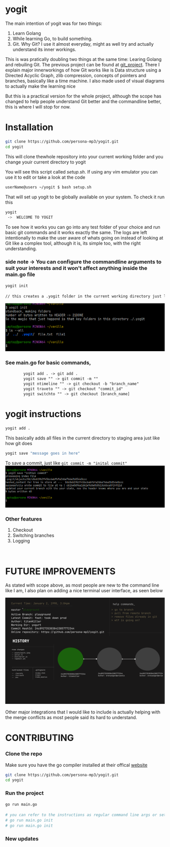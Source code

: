 # yogit

The main intention of yogit was for two things:
1. Learn Golang 
2. While learning Go, to build something.
3. Git. Why Git? I use it almost everyday, might as well try and actually understand its inner workings.

This is was pratically doubling two things at the same time: Learing Golang and rebuiling Git. The previous project can be found at [ git_project](https://github.com/persona-mp3/git_project.git). There I explain major innerworkings of how Git works like is Data structure using a Directed Acyclic Graph, zlib compression, concepts of pointers and branches, basically like a time machine. I also made used of visual diagrams to actually make the learning nice

But this is a practical version for the whole project, although the scope has changed to help people understand Git better and the commandline better, this is where I will stop for now.

# Installation
``` bash 
git clone https://github.com/persona-mp3/yogit.git
cd yogit
```

This will clone thewhole repository into your current working folder and you change youir current directory to yogit

You will see this script called *setup.sh*. If using any vim emulator you can use it to edit or take a look at the code

``` bash
userName@users ~/yogit $ bash setup.sh
```

That will set up yogit to be globally available on your system. To check it run this 

``` bash 
yogit
 ->  WELCOME TO YOGIT
``` 

To see how it works you can go into any test folder of your choice and run basic git commands and it works exactly the same. The logs are left intentionally to make the user aware of whats going on instead of looking at Git like a complex tool, although it is, its simple too, with the right understanding.

### side note -> You can configure the commandline arguments to suit your interests and it won't affect anything inside the main.go file

```bash
yogit init

// this creates a .yogit folder in the current working directory just like .git
``` 

![Alt text](./docs/image-2.png)

### See main.go for basic commands,

            yogit add . -> git add .
            yogit save "" -> git commit -m ""
            yogit ntimeline "" -> git checkout -b "branch_name"
            yogit traveto "" -> git checkout "commit_id"
            yogit switchto "" -> git checkout [branch_name]



# yogit instructions


```bash
yogit add .
```

This basically adds all files in the current directory to staging area just like how git does


```bash
yogit save "message goes in here" 
``` 

To save a commit, just like ```git commit -m "inital commit"``` 
![Alt text](./docs/image-5.png)




### Other features 
1. Checkout
2. Switching branches
3. Logging
<br>

# FUTURE IMPROVEMENTS

As stated with scope above, as most people are new to the command line like I am, I also plan on adding a nice terminal user interface, as seen below

![Alt text](./docs/image-6.png)

Other major integrations that I would like to include is actually helping with the merge conflicts as most people said its hard to understand.



# CONTRIBUTING

### Clone the repo
Make sure you have the go compiler installed at their offical [website](https://go.dev/doc/install)
```bash
git clone https://github.com/persona-mp3/yogit.git
cd yogit
```

### Run the project
```bash
go run main.go 

# you can refer to the instructions as regular command line args or set it up globally
# go run main.go init 
# go run main.go init 
```

### New updates
